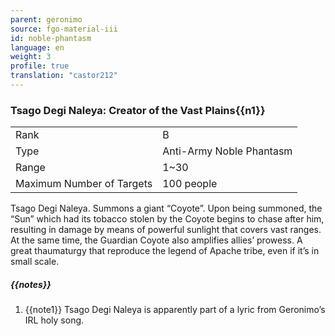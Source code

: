```yaml
---
parent: geronimo
source: fgo-material-iii
id: noble-phantasm
language: en
weight: 3
profile: true
translation: "castor212"
---
```


### Tsago Degi Naleya: Creator of the Vast Plains{{n1}}

<table>
  <tr><td>Rank</td><td>B</td></tr>
  <tr><td>Type</td><td>Anti-Army Noble Phantasm</td></tr>
  <tr><td>Range</td><td>1~30</td></tr>
  <tr><td>Maximum Number of Targets</td><td>100 people</td></tr>
</table>

Tsago Degi Naleya.
Summons a giant “Coyote”.
Upon being summoned, the “Sun” which had its tobacco stolen by the Coyote begins to chase after him, resulting in damage by means of powerful sunlight that covers vast ranges.
At the same time, the Guardian Coyote also amplifies allies’ prowess.
A great thaumaturgy that reproduce the legend of Apache tribe, even if it’s in small scale.

##### {{notes}}

1. {{note1}} Tsago Degi Naleya is apparently part of a lyric from Geronimo’s IRL holy song.
